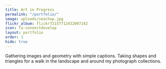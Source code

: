 ```yaml
---
title: Art in Progress
permalink: "/portfolio/"
image: uploads/seachop.jpg
flickr_album: flickr72157712432097142
icon: fa-connectdevelop
layout: portfolio
order: 1
hide: true
---
```


Gathering images and geometry with simple captions. Taking shapes and triangles for a walk in the landscape and around my photograph collections.

